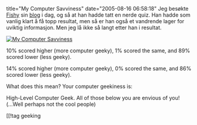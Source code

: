 title="My Computer Savviness"
date="2005-08-16 06:58:18"
Jeg besøkte <a href="http://defcon.no/?article=229">Fishy</a> sin <a href="http://defcon.no/">blog</a> i dag, og så at han hadde tatt en nerde quiz. Han hadde som vanlig klart å få topp resultat, men så er han også et vandrende lager for uviktig informasjon. Men jeg lå ikke så langt etter han i resultat.

<a href="http://www.nerdtests.com/ft_cg.php?im"><img src='http://pjatt.net/wp-content/computer_savviness.jpg' alt='My Computer Savviness'  /></a>

10% scored higher (more computer geeky),
1% scored the same, and
89% scored lower (less geeky).

14% scored higher (more computer geeky),
0% scored the same, and
86% scored lower (less geeky).

What does this mean?  Your computer geekiness is:

High-Level Computer Geek. All of those below you are envious of you! (...Well perhaps not the cool people)

[[!tag  geeking
